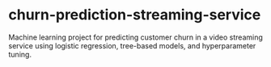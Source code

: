 # churn-prediction-streaming-service
Machine learning project for predicting customer churn in a video streaming service using logistic regression, tree-based models, and hyperparameter tuning.
